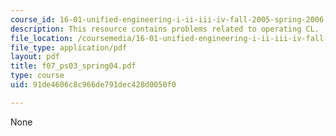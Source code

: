 ```yaml
---
course_id: 16-01-unified-engineering-i-ii-iii-iv-fall-2005-spring-2006
description: This resource contains problems related to operating CL.
file_location: /coursemedia/16-01-unified-engineering-i-ii-iii-iv-fall-2005-spring-2006/91de4606c8c966de791dec428d0050f0_f07_ps03_spring04.pdf
file_type: application/pdf
layout: pdf
title: f07_ps03_spring04.pdf
type: course
uid: 91de4606c8c966de791dec428d0050f0

---
```

None
